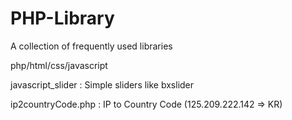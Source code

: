 # PHP-Library
A collection of frequently used libraries

php/html/css/javascript




javascript_slider : Simple sliders like bxslider

ip2countryCode.php : IP to Country Code (125.209.222.142 => KR)
